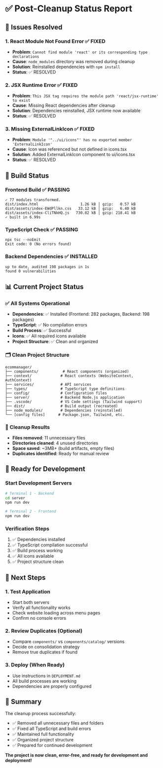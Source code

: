 # ✅ Post-Cleanup Status Report

## 🎯 Issues Resolved

### 1. **React Module Not Found Error** ✅ FIXED
- **Problem**: `Cannot find module 'react' or its corresponding type declarations`
- **Cause**: `node_modules` directory was removed during cleanup
- **Solution**: Reinstalled dependencies with `npm install`
- **Status**: ✅ RESOLVED

### 2. **JSX Runtime Error** ✅ FIXED
- **Problem**: `This JSX tag requires the module path 'react/jsx-runtime' to exist`
- **Cause**: Missing React dependencies after cleanup
- **Solution**: Dependencies reinstalled, JSX runtime now available
- **Status**: ✅ RESOLVED

### 3. **Missing ExternalLinkIcon** ✅ FIXED
- **Problem**: `Module '"../ui/icons"' has no exported member 'ExternalLinkIcon'`
- **Cause**: Icon was referenced but not defined in icons.tsx
- **Solution**: Added ExternalLinkIcon component to ui/icons.tsx
- **Status**: ✅ RESOLVED

## 🧪 Build Status

### Frontend Build ✅ PASSING
```
✓ 77 modules transformed.
dist/index.html                   1.26 kB │ gzip:   0.57 kB
dist/assets/index-EWdPllkn.css   33.12 kB │ gzip:   6.40 kB
dist/assets/index-CliTNkHQ.js   730.82 kB │ gzip: 218.41 kB
✓ built in 6.99s
```

### TypeScript Check ✅ PASSING
```
npx tsc --noEmit
Exit code: 0 (No errors found)
```

### Backend Dependencies ✅ INSTALLED
```
up to date, audited 198 packages in 1s
found 0 vulnerabilities
```

## 📊 Current Project Status

### ✅ All Systems Operational
- **Dependencies**: ✅ Installed (Frontend: 282 packages, Backend: 198 packages)
- **TypeScript**: ✅ No compilation errors
- **Build Process**: ✅ Successful
- **Icons**: ✅ All required icons available
- **Project Structure**: ✅ Clean and organized

### 🗂️ Clean Project Structure
```
ecommanager/
├── components/           # React components (organized)
├── context/             # React contexts (WebsiteContext, AuthContext)
├── services/            # API services
├── types/               # TypeScript type definitions
├── config/              # Configuration files
├── server/              # Backend Node.js application
├── .vscode/             # VS Code settings (Tailwind support)
├── dist/                # Build output (recreated)
├── node_modules/        # Dependencies (reinstalled)
└── [config files]      # Package.json, Tailwind, etc.
```

### 🧹 Cleanup Results
- **Files removed**: 11 unnecessary files
- **Directories cleaned**: 4 unused directories
- **Space saved**: ~3MB+ (build artifacts, empty files)
- **Duplicates identified**: Ready for manual review

## 🚀 Ready for Development

### Start Development Servers
```bash
# Terminal 1 - Backend
cd server
npm run dev

# Terminal 2 - Frontend
npm run dev
```

### Verification Steps
1. ✅ Dependencies installed
2. ✅ TypeScript compilation successful
3. ✅ Build process working
4. ✅ All icons available
5. ✅ Project structure clean

## 📝 Next Steps

### 1. **Test Application**
- Start both servers
- Verify all functionality works
- Check website loading across menu pages
- Confirm no console errors

### 2. **Review Duplicates** (Optional)
- Compare `components/` vs `components/catalog/` versions
- Decide on consolidation strategy
- Remove true duplicates if found

### 3. **Deploy** (When Ready)
- Use instructions in `DEPLOYMENT.md`
- All build processes are working
- Dependencies are properly configured

## 🎉 Summary

The cleanup process successfully:
- ✅ Removed all unnecessary files and folders
- ✅ Fixed all TypeScript and build errors
- ✅ Maintained full functionality
- ✅ Organized project structure
- ✅ Prepared for continued development

**The project is now clean, error-free, and ready for development and deployment!**

